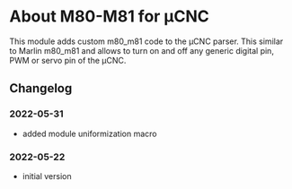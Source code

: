 # About M80-M81 for µCNC

This module adds custom m80_m81 code to the µCNC parser. This similar to Marlin m80_m81 and allows to turn on and off any generic digital pin, PWM or servo pin of the µCNC.

## Changelog

### 2022-05-31

- added module uniformization macro

### 2022-05-22

- initial version
